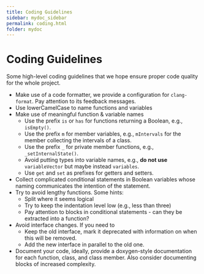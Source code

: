 ```yaml
---
title: Coding Guidelines
sidebar: mydoc_sidebar
permalink: coding.html
folder: mydoc
---
```


# Coding Guidelines

Some high-level coding guidelines that we hope ensure proper code quality for the whole project.

* Make use of a code formatter, we provide a configuration for `clang-format`. Pay attention to its feedback messages.
* Use lowerCamelCase to name functions and variables
* Make use of meaningful function & variable names
    * Use the prefix `is` or `has` for functions returning a Boolean, e.g., `isEmpty()`.
    * Use the prefix `m` for member variables, e.g., `mIntervals` for the member collecting the intervals of a class.
    * Use the prefix `_` for private member functions, e.g., `_setInternalState()`.
    * Avoid putting types into variable names, e.g., __do not use__ `variableVector` but maybe instead `variables`.
    * Use `get` and `set` as prefixes for getters and setters.
* Collect complicated conditional statements in Boolean variables whose naming communicates the intention of the
  statement.
* Try to avoid lengthy functions. Some hints:
    * Split where it seems logical
    * Try to keep the indentation level low (e.g., less than three)
    * Pay attention to blocks in conditional statements - can they be extracted into a function?
* Avoid interface changes. If you need to
    * Keep the old interface, mark it deprecated with information on when this will be removed.
    * Add the new interface in parallel to the old one.
* Document your code, ideally, provide a doxygen-style documentation for each function, class, and class member.
  Also consider documenting blocks of increased complexity.